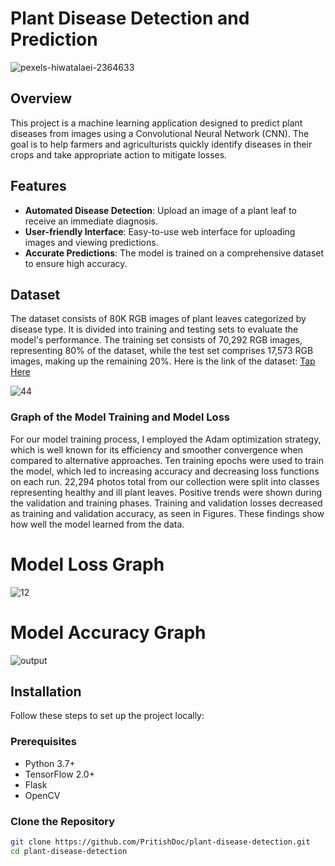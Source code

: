 # Plant Disease Detection and Prediction

![pexels-hiwatalaei-2364633](https://github.com/PritishDoc/Plant-Disease-Detection-and-Prediction_/assets/141579651/b2fd1d0a-35ea-49dc-b9d2-79218f831de7)

## Overview

This project is a machine learning application designed to predict plant diseases from images using a Convolutional Neural Network (CNN). The goal is to help farmers and agriculturists quickly identify diseases in their crops and take appropriate action to mitigate losses.

## Features

- **Automated Disease Detection**: Upload an image of a plant leaf to receive an immediate diagnosis.
- **User-friendly Interface**: Easy-to-use web interface for uploading images and viewing predictions.
- **Accurate Predictions**: The model is trained on a comprehensive dataset to ensure high accuracy.

## Dataset

The dataset consists of 80K RGB images of plant leaves categorized by disease type. It is divided into training and testing sets to evaluate the model's performance.
The training set consists of 70,292 RGB images, representing 80% of the dataset, while the test set comprises 17,573 RGB images, making up the remaining 20%.
Here is the link of the dataset: [Tap Here](https://www.kaggle.com/datasets/vipoooool/new-plant-diseases-dataset)

![44](https://github.com/PritishDoc/Plant-Disease-Detection-and-Prediction_/assets/141579651/ea98c981-bb06-4a5b-a2c2-92780461780f)



### Graph of the Model Training and Model Loss
For our model training process, I employed the Adam optimization strategy, which is well known for its efficiency and smoother convergence when compared to alternative approaches. Ten training epochs were used to train the model, which led to increasing accuracy and decreasing loss functions on each run. 22,294 photos total from our collection were split into classes representing healthy and ill plant leaves. Positive trends were shown during the validation and training phases. Training and validation losses decreased as training and validation accuracy, as seen in Figures. These findings show how well the model learned from the data.
# Model Loss Graph
![12](https://github.com/PritishDoc/Plant-Disease-Detection-and-Prediction_/assets/141579651/e305cc95-e179-4c24-8d97-2f8d2276e3a1)
# Model Accuracy Graph

![output](https://github.com/PritishDoc/Plant-Disease-Detection-and-Prediction_/assets/141579651/71fde424-2996-4cf4-bd03-86c702f89da5)

## Installation

Follow these steps to set up the project locally:
 
### Prerequisites

- Python 3.7+
- TensorFlow 2.0+
- Flask
- OpenCV

### Clone the Repository

```bash
git clone https://github.com/PritishDoc/plant-disease-detection.git
cd plant-disease-detection
